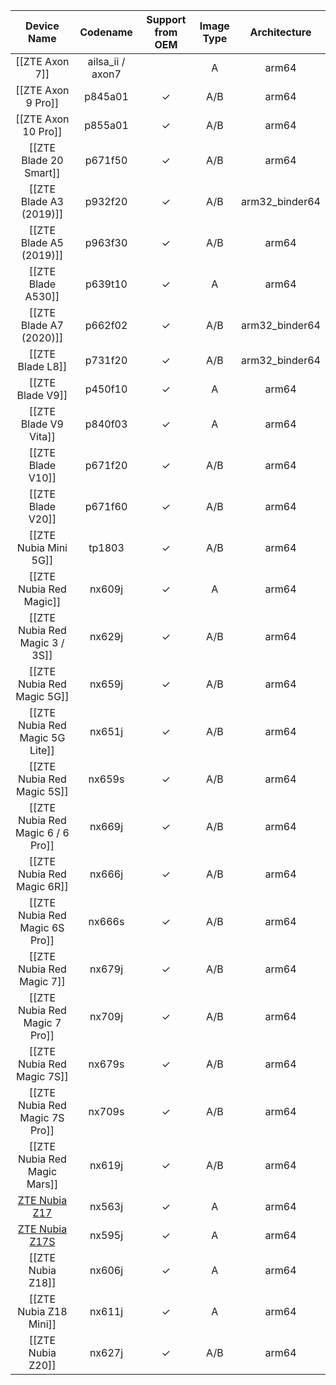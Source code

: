 |Device Name|Codename|Support from OEM|Image Type|Architecture|
|:-:|:-:|:-:|:-:|:-:|
|[[ZTE Axon 7]]|ailsa_ii / axon7||A|arm64|
|[[ZTE Axon 9 Pro]]|p845a01|✓|A/B|arm64|
|[[ZTE Axon 10 Pro]]|p855a01|✓|A/B|arm64|
|[[ZTE Blade 20 Smart]]|p671f50|✓|A/B|arm64|
|[[ZTE Blade A3 (2019)]]|p932f20|✓|A/B|arm32_binder64|
|[[ZTE Blade A5 (2019)]]|p963f30|✓|A/B|arm64|
|[[ZTE Blade A530]]|p639t10|✓|A|arm64|
|[[ZTE Blade A7 (2020)]]|p662f02|✓|A/B|arm32_binder64|
|[[ZTE Blade L8]]|p731f20|✓|A/B|arm32_binder64|
|[[ZTE Blade V9]]|p450f10|✓|A|arm64|
|[[ZTE Blade V9 Vita]]|p840f03|✓|A|arm64|
|[[ZTE Blade V10]]|p671f20|✓|A/B|arm64|
|[[ZTE Blade V20]]|p671f60|✓|A/B|arm64|
|[[ZTE Nubia Mini 5G]]|tp1803|✓|A/B|arm64|
|[[ZTE Nubia Red Magic]]|nx609j|✓|A|arm64|
|[[ZTE Nubia Red Magic 3 / 3S]]|nx629j|✓|A/B|arm64|
|[[ZTE Nubia Red Magic 5G]]|nx659j|✓|A/B|arm64|
|[[ZTE Nubia Red Magic 5G Lite]]|nx651j|✓|A/B|arm64|
|[[ZTE Nubia Red Magic 5S]]|nx659s|✓|A/B|arm64|
|[[ZTE Nubia Red Magic 6 / 6 Pro]]|nx669j|✓|A/B|arm64|
|[[ZTE Nubia Red Magic 6R]]|nx666j|✓|A/B|arm64|
|[[ZTE Nubia Red Magic 6S Pro]]|nx666s|✓|A/B|arm64|
|[[ZTE Nubia Red Magic 7]]|nx679j|✓|A/B|arm64|
|[[ZTE Nubia Red Magic 7 Pro]]|nx709j|✓|A/B|arm64|
|[[ZTE Nubia Red Magic 7S]]|nx679s|✓|A/B|arm64|
|[[ZTE Nubia Red Magic 7S Pro]]|nx709s|✓|A/B|arm64|
|[[ZTE Nubia Red Magic Mars]]|nx619j|✓|A/B|arm64|
|[ZTE Nubia Z17](https://github.com/phhusson/treble_experimentations/wiki/ZTE-Nubia-Z17-and-Z17s)|nx563j|✓|A|arm64|
|[ZTE Nubia Z17S](https://github.com/phhusson/treble_experimentations/wiki/ZTE-Nubia-Z17-and-Z17s)|nx595j|✓|A|arm64|
|[[ZTE Nubia Z18]]|nx606j|✓|A|arm64|
|[[ZTE Nubia Z18 Mini]]|nx611j|✓|A|arm64|
|[[ZTE Nubia Z20]]|nx627j|✓|A/B|arm64|